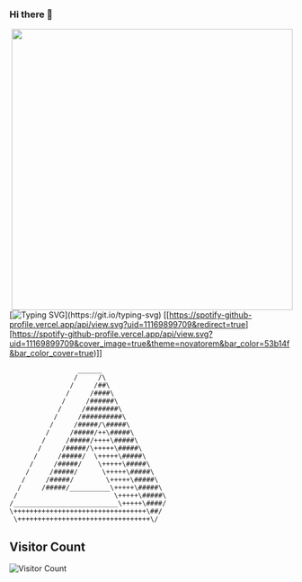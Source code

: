 ### Hi there 👋
<img align="right" width="500" src="https://media.giphy.com/media/UGWpLb1b4KddktMz0y/giphy.gif" />

[![Typing SVG](https://readme-typing-svg.herokuapp.com?color=4EF702&lines=Follow+the+white+rabbit...)](https://git.io/typing-svg)
[[https://spotify-github-profile.vercel.app/api/view.svg?uid=11169899709&redirect=true][https://spotify-github-profile.vercel.app/api/view.svg?uid=11169899709&cover_image=true&theme=novatorem&bar_color=53b14f&bar_color_cover=true)]]
```
                 ______
                /     /\
               /     /##\
              /     /####\
             /     /######\
            /     /########\
           /     /##########\
          /     /#####/\#####\
         /     /#####/++\#####\
        /     /#####/++++\#####\
       /     /#####/\+++++\#####\
      /     /#####/  \+++++\#####\
     /     /#####/    \+++++\#####\
    /     /#####/      \+++++\#####\
   /     /#####/        \+++++\#####\
  /     /#####/__________\+++++\#####\
 /                        \+++++\#####\
/__________________________\+++++\####/
\+++++++++++++++++++++++++++++++++\##/
 \+++++++++++++++++++++++++++++++++\/
```
## Visitor Count
![Visitor Count](https://profile-counter.glitch.me/ComlanGiovanni/count.svg)
<!--
**ComlanGiovanni/ComlanGiovanni** is a ✨ _special_ ✨ repository because its `README.md` (this file) appears on your GitHub profile.

Here are some ideas to get you started:

- 🔭 I’m currently working on ...
- 🌱 I’m currently learning ...
- 👯 I’m looking to collaborate on ...
- 🤔 I’m looking for help with ...
- 💬 Ask me about ...
- 📫 How to reach me: ...
- 😄 Pronouns: ...
- ⚡ Fun fact: ...
-->
